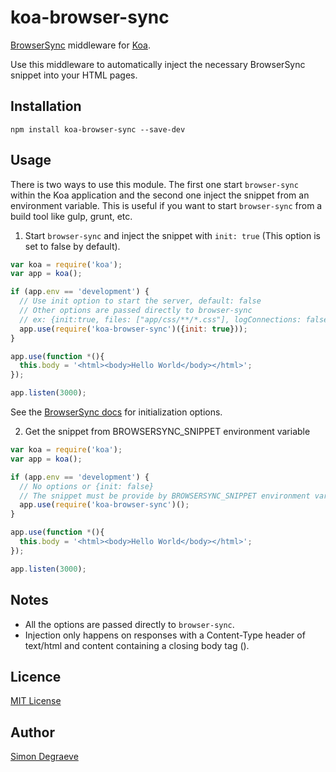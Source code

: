 koa-browser-sync
================

[BrowserSync](http://browsersync.io/) middleware for [Koa](http://koajs.com/).

Use this middleware to automatically inject the necessary BrowserSync snippet into your HTML pages.

Installation
-------------

```shell
npm install koa-browser-sync --save-dev
```


Usage
-------------
There is two ways to use this module. The first one start `browser-sync` within the Koa application
and the second one inject the snippet from an environment variable. This is useful if you want to start
`browser-sync` from a build tool like gulp, grunt, etc.

1) Start `browser-sync` and inject the snippet with `init: true` (This option is set to false by default).
```js
var koa = require('koa');
var app = koa();

if (app.env == 'development') {
  // Use init option to start the server, default: false
  // Other options are passed directly to browser-sync
  // ex: {init:true, files: ["app/css/**/*.css"], logConnections: false}
  app.use(require('koa-browser-sync')({init: true}));
}

app.use(function *(){
  this.body = '<html><body>Hello World</body></html>';
});

app.listen(3000);
```

See the [BrowserSync docs](https://github.com/shakyShane/browser-sync/wiki/Options) for initialization options.

2) Get the snippet from BROWSERSYNC_SNIPPET environment variable
```js
var koa = require('koa');
var app = koa();

if (app.env == 'development') {
  // No options or {init: false}
  // The snippet must be provide by BROWSERSYNC_SNIPPET environment variable
  app.use(require('koa-browser-sync')();
}

app.use(function *(){
  this.body = '<html><body>Hello World</body></html>';
});

app.listen(3000);
```

Notes
-------------
- All the options are passed directly to `browser-sync`.
- Injection only happens on responses with a Content-Type header of text/html and content containing a closing body tag (</body>).


Licence
-------------
[MIT License](http://www.opensource.org/licenses/mit-license.php)


Author
-------------
[Simon Degraeve](https://github.com/SimonDegraeve)
